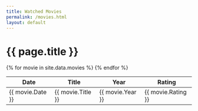 ```yaml
---
title: Watched Movies
permalink: /movies.html
layout: default
---
```

<h1 class="post-title">{{ page.title }}</h1>

<div class="post">
  <table class="play">
    <thead><tr><th class="play-date">Date</th><th>Title</th><th>Year</th><th class="play-rating">Rating</th></tr></thead>
    <tbody>
      {% for movie in site.data.movies %}
        <tr>
          <td class="play-date">{{ movie.Date }}</td>
          <td>{{ movie.Title }}</td>
          <td>{{ movie.Year }}</td>
          <td class="play-rating">{{ movie.Rating }}</td>
        </tr>
      {% endfor %}
    </tbody>
  </table>
</div>
